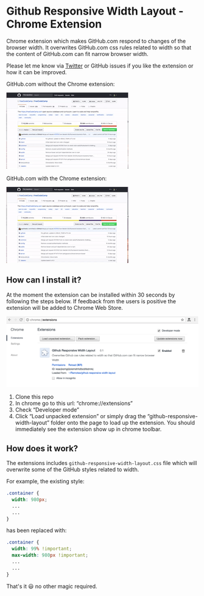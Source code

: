 # Github Responsive Width Layout - Chrome Extension

Chrome extension which makes GitHub.com respond to changes of the browser width. It overwrites GitHub.com css rules related to width so that the content of GitHub.com can fit narrow browser width.

Please let me know via [Twitter](https://twitter.com/PiotrBerebecki) or GitHub issues if you like the extension or how it can be improved.

GitHub.com without the Chrome extension:

![GitHub without extension](https://raw.githubusercontent.com/PiotrBerebecki/graphics/master/github-without-responsive-width-layout-extension.gif)

GitHub.com with the Chrome extension:

![GitHub with extension](https://raw.githubusercontent.com/PiotrBerebecki/graphics/master/github-with-responsive-width-layout-extension.gif)


## How can I install it?

At the moment the extension can be installed within 30 seconds by following the steps below. If feedback from the users is positive the extension will be added to Chrome Web Store.

![Installation](https://raw.githubusercontent.com/PiotrBerebecki/graphics/master/github-responsive-width-layout-installation.png)

1. Clone this repo
1. In chrome go to this url: “chrome://extensions”
1. Check “Developer mode”
1. Click “Load unpacked extension” or simply drag the “github-responsive-width-layout” folder onto the page to load up the extension. You should immediately see the extension show up in chrome toolbar.


## How does it work?

The extensions includes `github-responsive-width-layout.css` file which will overwrite some of the GitHub styles related to width.

For example, the existing style:


```css
.container {
  width: 980px;
  ...
  ...
}
```

has been replaced with:

```css
.container {
  width: 99% !important;
  max-width: 980px !important;
  ...
  ...
}
```

That's it :smiley: no other magic required.
